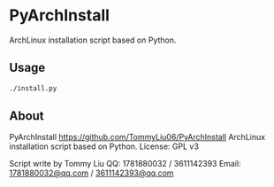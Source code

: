 # PyArchInstall
ArchLinux installation script based on Python.

## Usage

```bash
./install.py
```

## About
PyArchInstall
   https://github.com/TommyLiu06/PyArchInstall
ArchLinux installation script based on Python.
License: GPL v3

Script write by Tommy Liu
QQ: 1781880032 / 3611142393
Email: 1781880032@qq.com / 3611142393@qq.com

